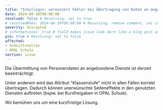 ```yaml
---
title: "Schullogin: vereinzelt Fehler bei Übertragung von Daten an angebundene Dienste (30.08.2024)"
date: 2024-08-30T08:00:00
resolved: false # Resolving: set to true
# resolvedWhen: 2024-08-30T08:00:00 # Resolving: remove comment, set correct end datetime
severity: disrupted
# informational: true # field makes issue look more like a blog post and removes any references to downtime length
pin: true # Resolving: set to false
affected:
- Schnittstellen
- OPAL Schule
section: issue
---
```


Die Übermittlung von Personendaten an angebundene Dienste ist derzeit beeinträchtigt. 

Unter anderem wird das Attribut "Klassenstufe" nicht in allen Fällen korrekt übertragen. Dadurch können unerwünschte Seiteneffekte in den genutzten Diensten auftreten (bspw. bei Kursfreigaben in OPAL Schule).

Wir bemühen uns um eine kurzfristige Lösung.
